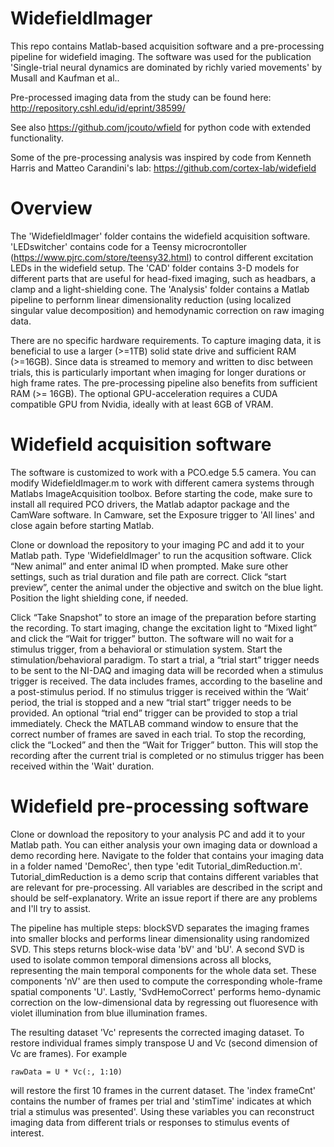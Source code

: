 # WidefieldImager
This repo contains Matlab-based acquisition software and a pre-processing pipeline for widefield imaging. 
The software was used for the publication 'Single-trial neural dynamics are dominated by richly varied movements' by Musall and Kaufman et al.. 

Pre-processed imaging data from the study can be found here: http://repository.cshl.edu/id/eprint/38599/

See also https://github.com/jcouto/wfield for python code with extended functionality.

Some of the pre-processing analysis was inspired by code from Kenneth Harris and Matteo Carandini's lab: https://github.com/cortex-lab/widefield

# Overview
The 'WidefieldImager' folder contains the widefield acquisition software. 'LEDswitcher' contains code for a Teensy microcrontoller (https://www.pjrc.com/store/teensy32.html) to control different excitation LEDs in the widefield setup. 
The 'CAD' folder contains 3-D models for different parts that are useful for head-fixed imaging, such as headbars, a clamp and a light-shielding cone.
The 'Analysis' folder contains a Matlab pipeline to perfornm linear dimensionality reduction (using localized singular value decomposition) and hemodynamic correction on raw imaging data. 

There are no specific hardware requirements. To capture imaging data, it is beneficial to use a larger (>=1TB) solid state drive and sufficient RAM (>=16GB). Since data is streamed to memory and written to disc between trials, this is particularly important when imaging for longer durations or high frame rates.
The pre-processing pipeline also benefits from sufficient RAM (>= 16GB). The optional GPU-acceleration requires a CUDA compatible GPU from Nvidia, ideally with at least 6GB of VRAM.


# Widefield acquisition software
The software is customized to work with a PCO.edge 5.5 camera. You can modify WidefieldImager.m to work with different camera systems through Matlabs ImageAcquisition toolbox.
Before starting the code, make sure to install all required PCO drivers, the Matlab adaptor package and the CamWare software. In Camware, set the Exposure trigger to 'All lines' and close again before starting Matlab.

Clone or download the repository to your imaging PC and add it to your Matlab path. Type 'WidefieldImager' to run the acqusition software. Click “New animal” and enter animal ID
when prompted. Make sure other settings, such as trial duration and file path are correct. Click “start preview”, center the animal under the objective and switch on the blue light.
Position the light shielding cone, if needed.

Click “Take Snapshot” to store an image of the preparation before starting the recording. To start imaging, change the excitation light to “Mixed light” and click the “Wait for trigger” button. The software will no wait for a stimulus trigger, from a behavioral or stimulation system.
Start the stimulation/behavioral paradigm. To start a trial, a “trial start” trigger needs to be sent to the NI-DAQ and imaging data will be recorded when a stimulus trigger is received. 
The data includes frames, according to the baseline and a post-stimulus period. If no stimulus trigger is received within the ‘Wait’ period, the trial is stopped and a new “trial start” trigger needs to be provided. An optional “trial end” trigger can be provided to stop a trial immediately. 
Check the MATLAB command window to ensure that the correct number of frames are saved in each trial. To stop the recording, click the “Locked” and then the “Wait for Trigger” button.
This will stop the recording after the current trial is completed or no stimulus trigger has been received within the 'Wait' duration.


# Widefield pre-processing software
Clone or download the repository to your analysis PC and add it to your Matlab path. You can either analysis your own imaging data or download a demo recording here.
Navigate to the folder that contains your imaging data in a folder named 'DemoRec', then type 'edit Tutorial_dimReduction.m'.
Tutorial_dimReduction is a demo scrip that contains different variables that are relevant for pre-processing. All variables are described in the script and should be self-explanatory. Write an issue report if there are any problems and I'll try to assist.

The pipeline has multiple steps: blockSVD separates the imaging frames into smaller blocks and performs linear dimensionality using randomized SVD. This steps returns block-wise data 'bV' and 'bU'.
A second SVD is used to isolate common temporal dimensions across all blocks, representing the main temporal components for the whole data set. These components 'nV' are then used to compute the corresponding whole-frame spatial components 'U'.
Lastly, 'SvdHemoCorrect' performs hemo-dynamic correction on the low-dimensional data by regressing out fluoresence with violet illumination from blue illumination frames.

The resulting dataset 'Vc' represents the corrected imaging dataset. To restore individual frames simply transpose U and Vc (second dimension of Vc are frames). 
For example

```rawData = U * Vc(:, 1:10)```

will restore the first 10 frames in the current dataset. 
The 'index frameCnt' contains the number of frames per trial and 'stimTime' indicates at which trial a stimulus was presented'. Using these variables you can reconstruct imaging data from different trials or responses to stimulus events of interest.

